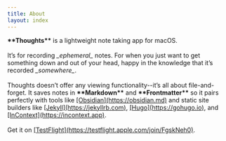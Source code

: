 ```yaml
---
title: About
layout: index
---
```


<div>
    <strong>**Thoughts**</strong> is a lightweight note taking app for macOS.
</div>
<div>&nbsp;</div>
<div>
    It’s for recording <em>_ephemeral_</em> notes. For when you just want to get something down and out of your head, happy in the knowledge that it’s recorded <em>_somewhere_</em>.
</div>
<div>&nbsp;</div>
<div>
    Thoughts doesn’t offer any viewing functionality--it’s all about file-and-forget. It saves notes in <strong>**Markdown**</strong> and <strong>**Frontmatter**</strong> so it pairs perfectly with tools like <a href="https://obsidian.md" target="_blank">[Obsidian](https://obsidian.md)</a> and static site builders like <a href="https://jekyllrb.com" target="_blank">[Jekyll](https://jekyllrb.com)</a>, <a href="https://gohugo.io" target="_blank">[Hugo](https://gohugo.io)</a>, and <a href="https://incontext.app" target="_blank">[InContext](https://incontext.app)</a>.
</div>
<div>&nbsp;</div>
<div>
    Get it on <a href="https://testflight.apple.com/join/FgskNeh0" target="_blank">[TestFlight](https://testflight.apple.com/join/FgskNeh0)</a>.
</div>
